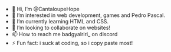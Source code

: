 - 👋 Hi, I’m @CantaloupeHope
- 👀 I’m interested in web development, games and Pedro Pascal.
- 🌱 I’m currently learning HTML and CSS.
- 💞️ I’m looking to collaborate on websites!
- 📫 How to reach me badgyalriri_ on discord
- ⚡ Fun fact: i suck at coding, so i copy paste most!

<!---
CantaloupeHope/CantaloupeHope is a ✨ special ✨ repository because its `README.md` (this file) appears on your GitHub profile.
You can click the Preview link to take a look at your changes.
--->
